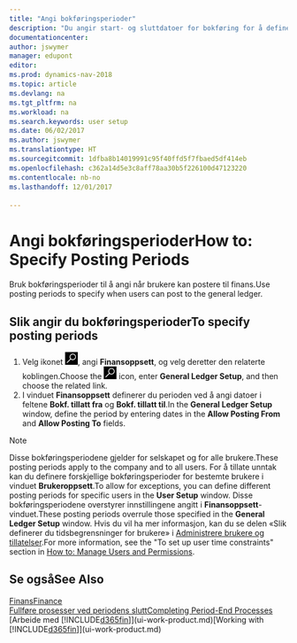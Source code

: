 ```yaml
---
title: "Angi bokføringsperioder"
description: "Du angir start- og sluttdatoer for bokføring for å definere når brukere kan bokføre i Finans."
documentationcenter: 
author: jswymer
manager: edupont
editor: 
ms.prod: dynamics-nav-2018
ms.topic: article
ms.devlang: na
ms.tgt_pltfrm: na
ms.workload: na
ms.search.keywords: user setup
ms.date: 06/02/2017
ms.author: jswymer
ms.translationtype: HT
ms.sourcegitcommit: 1dfba8b14019991c95f40ffd5f7fbaed5df414eb
ms.openlocfilehash: c362a14d5e3c8aff78aa30b5f226100d47123220
ms.contentlocale: nb-no
ms.lasthandoff: 12/01/2017

---
```

# <a name="how-to-specify-posting-periods"></a><span data-ttu-id="afaec-103">Angi bokføringsperioder</span><span class="sxs-lookup"><span data-stu-id="afaec-103">How to: Specify Posting Periods</span></span>
<span data-ttu-id="afaec-104">Bruk bokføringsperioder til å angi når brukere kan postere til finans.</span><span class="sxs-lookup"><span data-stu-id="afaec-104">Use posting periods to specify when users can post to the general ledger.</span></span>  

## <a name="to-specify-posting-periods"></a><span data-ttu-id="afaec-105">Slik angir du bokføringsperioder</span><span class="sxs-lookup"><span data-stu-id="afaec-105">To specify posting periods</span></span>
1. <span data-ttu-id="afaec-106">Velg ikonet ![Søk etter side eller rapport](media/ui-search/search_small.png "Søk etter side eller rapport"), angi **Finansoppsett**, og velg deretter den relaterte koblingen.</span><span class="sxs-lookup"><span data-stu-id="afaec-106">Choose the ![Search for Page or Report](media/ui-search/search_small.png "Search for Page or Report icon") icon, enter **General Ledger Setup**, and then choose the related link.</span></span>  
2. <span data-ttu-id="afaec-107">I vinduet **Finansoppsett** definerer du perioden ved å angi datoer i feltene **Bokf. tillatt fra** og **Bokf. tillatt til**.</span><span class="sxs-lookup"><span data-stu-id="afaec-107">In the **General Ledger Setup** window, define the period by entering dates in the **Allow Posting From** and **Allow Posting To** fields.</span></span>  

> [!NOTE]  
>   <span data-ttu-id="afaec-108">Disse bokføringsperiodene gjelder for selskapet og for alle brukere.</span><span class="sxs-lookup"><span data-stu-id="afaec-108">These posting periods apply to the company and to all users.</span></span> <span data-ttu-id="afaec-109">For å tillate unntak kan du definere forskjellige bokføringsperioder for bestemte brukere i vinduet **Brukeroppsett**.</span><span class="sxs-lookup"><span data-stu-id="afaec-109">To allow for exceptions, you can define different posting periods for specific users in the **User Setup** window.</span></span> <span data-ttu-id="afaec-110">Disse bokføringsperiodene overstyrer innstillingene angitt i **Finansoppsett**-vinduet.</span><span class="sxs-lookup"><span data-stu-id="afaec-110">These posting periods overrule those specified in the **General Ledger Setup** window.</span></span> <span data-ttu-id="afaec-111">Hvis du vil ha mer informasjon, kan du se delen «Slik definerer du tidsbegrensninger for brukere» i [Administrere brukere og tillatelser](ui-how-users-permissions.md).</span><span class="sxs-lookup"><span data-stu-id="afaec-111">For more information, see the "To set up user time constraints" section in [How to: Manage Users and Permissions](ui-how-users-permissions.md).</span></span>

## <a name="see-also"></a><span data-ttu-id="afaec-112">Se også</span><span class="sxs-lookup"><span data-stu-id="afaec-112">See Also</span></span>
[<span data-ttu-id="afaec-113">Finans</span><span class="sxs-lookup"><span data-stu-id="afaec-113">Finance</span></span>](finance.md)  
[<span data-ttu-id="afaec-114">Fullføre prosesser ved periodens slutt</span><span class="sxs-lookup"><span data-stu-id="afaec-114">Completing Period-End Processes</span></span>](year-how-complete-period-end-processes.md)  
<span data-ttu-id="afaec-115">[Arbeide med [!INCLUDE[d365fin](includes/d365fin_md.md)]](ui-work-product.md)</span><span class="sxs-lookup"><span data-stu-id="afaec-115">[Working with [!INCLUDE[d365fin](includes/d365fin_md.md)]](ui-work-product.md)</span></span>

